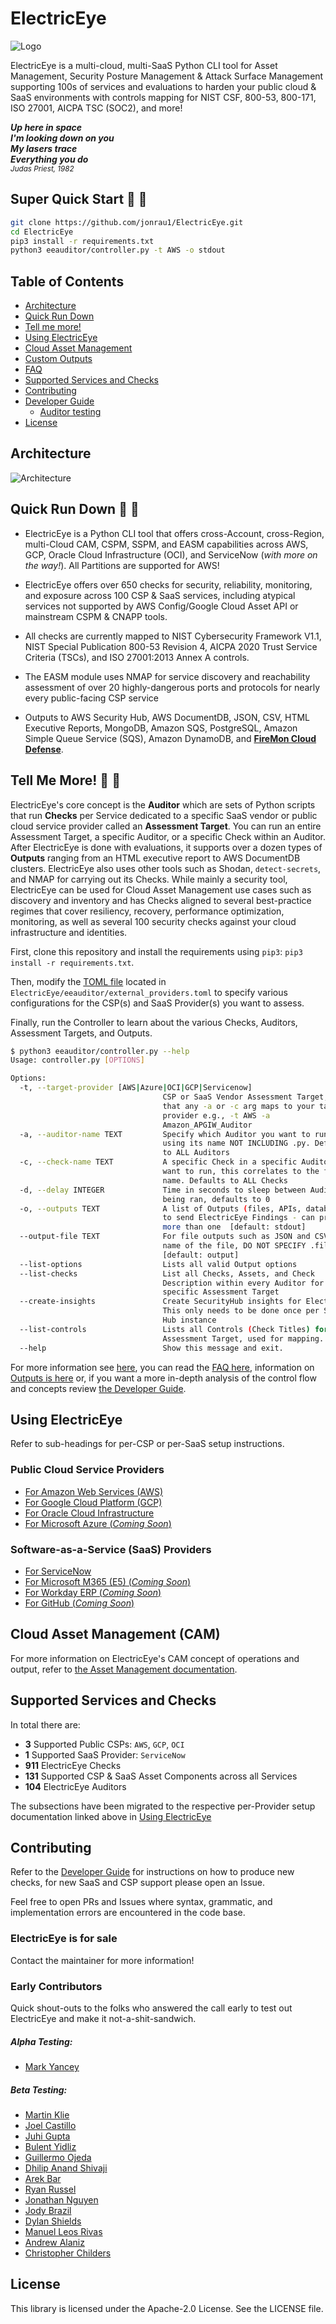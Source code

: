 # ElectricEye

![Logo](./screenshots/logo.svg)

ElectricEye is a multi-cloud, multi-SaaS Python CLI tool for Asset Management, Security Posture Management & Attack Surface Management supporting 100s of services and evaluations to harden your public cloud & SaaS environments with controls mapping for NIST CSF, 800-53, 800-171, ISO 27001, AICPA TSC (SOC2), and more!

***Up here in space***<br/>
***I'm looking down on you***<br/>
***My lasers trace***<br/>
***Everything you do***<br/>
<sub>*Judas Priest, 1982*</sub>

## Super Quick Start :triangular_flag_on_post: :triangular_flag_on_post:

```bash
git clone https://github.com/jonrau1/ElectricEye.git
cd ElectricEye
pip3 install -r requirements.txt
python3 eeauditor/controller.py -t AWS -o stdout
```

## Table of Contents

- [Architecture](#architecture)
- [Quick Run Down](#quick-run-down-running-running)
- [Tell me more!](#tell-me-more-raised_eyebrow-raised_eyebrow)
- [Using ElectricEye](#using-electriceye)
- [Cloud Asset Management](./docs/asset_management/ASSET_MANAGEMENT.md)
- [Custom Outputs](./docs/outputs/OUTPUTS.md)
- [FAQ](./docs/faq/FAQ.md)
- [Supported Services and Checks](#supported-services-and-checks)
- [Contributing](#contributing)
- [Developer Guide](./docs/new_checks/DEVELOPER_GUIDE.md)
    - [Auditor testing](./docs/new_checks/DEVELOPER_GUIDE.md#auditor-testing)
- [License](#license)

## Architecture

![Architecture](./screenshots/ElectricEye2023Architecture.svg)

## Quick Run Down :running: :running:

- ElectricEye is a Python CLI tool that offers cross-Account, cross-Region, multi-Cloud CAM, CSPM, SSPM, and EASM capabilities across AWS, GCP, Oracle Cloud Infrastructure (OCI), and ServiceNow (*with more on the way!*). All Partitions are supported for AWS!

- ElectricEye offers over 650 checks for security, reliability, monitoring, and exposure across 100 CSP & SaaS services, including atypical services not supported by AWS Config/Google Cloud Asset API or mainstream CSPM & CNAPP tools.

- All checks are currently mapped to NIST Cybersecurity Framework V1.1, NIST Special Publication 800-53 Revision 4, AICPA 2020 Trust Service Criteria (TSCs), and ISO 27001:2013 Annex A controls.

- The EASM module uses NMAP for service discovery and reachability assessment of over 20 highly-dangerous ports and protocols for nearly every public-facing CSP service

- Outputs to AWS Security Hub, AWS DocumentDB, JSON, CSV, HTML Executive Reports, MongoDB, Amazon SQS, PostgreSQL, Amazon Simple Queue Service (SQS), Amazon DynamoDB, and [**FireMon Cloud Defense**](https://www.firemon.com/introducing-disruptops/).

## Tell Me More! :raised_eyebrow: :raised_eyebrow:

ElectricEye's core concept is the **Auditor** which are sets of Python scripts that run **Checks** per Service dedicated to a specific SaaS vendor or public cloud service provider called an **Assessment Target**. You can run an entire Assessment Target, a specific Auditor, or a specific Check within an Auditor. After ElectricEye is done with evaluations, it supports over a dozen types of **Outputs** ranging from an HTML executive report to AWS DocumentDB clusters. ElectricEye also uses other tools such as Shodan, `detect-secrets`, and NMAP for carrying out its Checks. While mainly a security tool, ElectricEye can be used for Cloud Asset Management use cases such as discovery and inventory and has Checks aligned to several best-practice regimes that cover resiliency, recovery, performance optimization, monitoring, as well as several 100 security checks against your cloud infrastructure and identities.

First, clone this repository and install the requirements using `pip3`: `pip3 install -r requirements.txt`.

Then, modify the [TOML file](./eeauditor/external_providers.toml) located in `ElectricEye/eeauditor/external_providers.toml` to specify various configurations for the CSP(s) and SaaS Provider(s) you want to assess.

Finally, run the Controller to learn about the various Checks, Auditors, Assessment Targets, and Outputs.

```bash
$ python3 eeauditor/controller.py --help
Usage: controller.py [OPTIONS]

Options:
  -t, --target-provider [AWS|Azure|OCI|GCP|Servicenow]
                                  CSP or SaaS Vendor Assessment Target, ensure
                                  that any -a or -c arg maps to your target
                                  provider e.g., -t AWS -a
                                  Amazon_APGIW_Auditor
  -a, --auditor-name TEXT         Specify which Auditor you want to run by
                                  using its name NOT INCLUDING .py. Defaults
                                  to ALL Auditors
  -c, --check-name TEXT           A specific Check in a specific Auditor you
                                  want to run, this correlates to the function
                                  name. Defaults to ALL Checks
  -d, --delay INTEGER             Time in seconds to sleep between Auditors
                                  being ran, defaults to 0
  -o, --outputs TEXT              A list of Outputs (files, APIs, databases)
                                  to send ElectricEye Findings - can provide
                                  more than one  [default: stdout]
  --output-file TEXT              For file outputs such as JSON and CSV, the
                                  name of the file, DO NOT SPECIFY .file_type
                                  [default: output]
  --list-options                  Lists all valid Output options
  --list-checks                   List all Checks, Assets, and Check
                                  Description within every Auditor for a
                                  specific Assessment Target
  --create-insights               Create SecurityHub insights for ElectricEye.
                                  This only needs to be done once per Security
                                  Hub instance
  --list-controls                 Lists all Controls (Check Titles) for an
                                  Assessment Target, used for mapping...
  --help                          Show this message and exit.
```

For more information see [here](#using-electriceye), you can read the [FAQ here](./docs/faq/FAQ.md), information on [Outputs is here](./docs/outputs/OUTPUTS.md) or, if you want a more in-depth analysis of the control flow and concepts review [the Developer Guide](./docs/new_checks/DEVELOPER_GUIDE.md).

## Using ElectricEye

Refer to sub-headings for per-CSP or per-SaaS setup instructions.

### Public Cloud Service Providers

- [For Amazon Web Services (AWS)](./docs/setup/Setup_AWS.md)
- [For Google Cloud Platform (GCP)](./docs/setup/Setup_GCP.md)
- [For Oracle Cloud Infrastructure](./docs/setup/Setup_OCI.md)
- [For Microsoft Azure (*Coming Soon*)](./docs/setup/Setup_Azure.md)

### Software-as-a-Service (SaaS) Providers

- [For ServiceNow](./docs/setup/Setup_ServiceNow.md)
- [For Microsoft M365 (E5) (*Coming Soon*)](./docs//Setup_M365.md)
- [For Workday ERP (*Coming Soon*)](./docs/setup/Setup_WorkDay.md)
- [For GitHub (*Coming Soon*)](./docs/setup/Setup_GitHub.md)

## Cloud Asset Management (CAM)

For more information on ElectricEye's CAM concept of operations and output, refer to [the Asset Management documentation](./docs/asset_management/ASSET_MANAGEMENT.md).

## Supported Services and Checks

In total there are:

- **3** Supported Public CSPs: `AWS`, `GCP`, `OCI`
- **1** Supported SaaS Provider: `ServiceNow`
- **911** ElectricEye Checks
- **131** Supported CSP & SaaS Asset Components across all Services
- **104** ElectricEye Auditors

The subsections have been migrated to the respective per-Provider setup documentation linked above in [Using ElectricEye](#using-electriceye)

## Contributing

Refer to the [Developer Guide](./docs/new_checks/DEVELOPER_GUIDE.md) for instructions on how to produce new checks, for new SaaS and CSP support please open an Issue.

Feel free to open PRs and Issues where syntax, grammatic, and implementation errors are encountered in the code base.

### ElectricEye is for sale

Contact the maintainer for more information!

### Early Contributors

Quick shout-outs to the folks who answered the call early to test out ElectricEye and make it not-a-shit-sandwich.

##### Alpha Testing:

- [Mark Yancey](https://www.linkedin.com/in/mark-yancey-jr-aspiring-cloud-security-professional-a52bb9126/)

##### Beta Testing:

- [Martin Klie](https://www.linkedin.com/in/martin-klie-0600845/)
- [Joel Castillo](https://www.linkedin.com/in/joelbcastillo/)
- [Juhi Gupta](https://www.linkedin.com/in/juhi-gupta-09/)
- [Bulent Yidliz](https://www.linkedin.com/in/bulent-yildiz/)
- [Guillermo Ojeda](https://www.linkedin.com/in/guillermoojeda/)
- [Dhilip Anand Shivaji](https://www.linkedin.com/in/dhilipanand/)
- [Arek Bar](https://www.linkedin.com/in/arkadiuszbar/)
- [Ryan Russel](https://www.linkedin.com/in/pioneerrussell/)
- [Jonathan Nguyen](https://www.linkedin.com/in/jonanguyen/)
- [Jody Brazil](https://www.linkedin.com/in/jodybrazil/)
- [Dylan Shields](https://www.linkedin.com/in/dylan-shields-6802b1168/)
- [Manuel Leos Rivas](https://www.linkedin.com/in/manuel-lr/)
- [Andrew Alaniz](https://www.linkedin.com/in/andrewdalaniz/)
- [Christopher Childers](https://www.linkedin.com/in/christopher-childers-28950537/)

## License

This library is licensed under the Apache-2.0 License. See the LICENSE file.